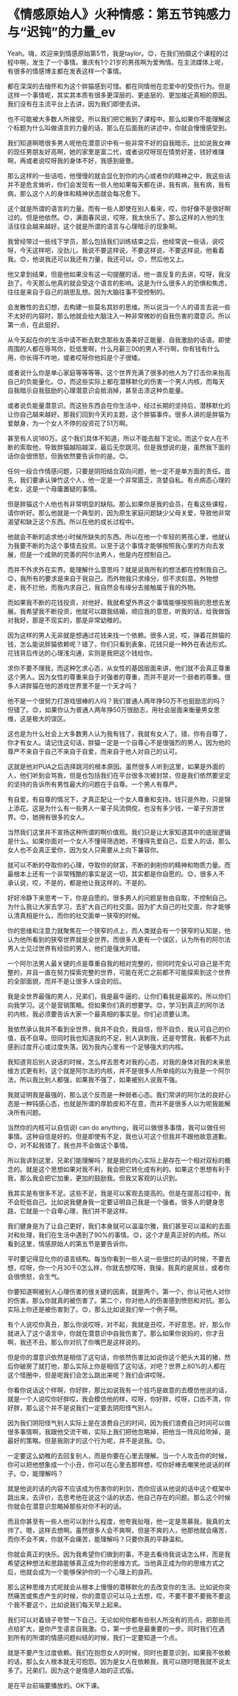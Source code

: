 # 《情感原始人》火种情感：第五节钝感力与“迟钝”的力量_ev

Yeah。嗨，欢迎来到情感原始第5节，我是taylor。😊，在我们拍摄这个课程的过程中啊，发生了一个事情。重庆有1个21岁的男孩啊为爱殉情。在主流媒体上呢，有很多的情感博主都在发表这样一个事情。

都在深深的去缅怀和为这个胖猫感到可惜。都在同情他在恋爱中的受伤行为。但是这样一个事情呢，其实其本质有很多更深层的、更底层的、更加接近真相的原因。我们没有在主流平台上去讲，因为我们即使去讲。

也不可能被大多数人所接受。所以我们把它搬到了课程中。那么如果你不能理解这个标题为什么叫做语言的力量的话，那么在后面我的讲述中，你就会慢慢感受到。

我们知道啊嗯很多男人呢他在潜意识中有一些非常不好的自我暗示。比如说我女神的现任男朋友好高啊，她的家里是富二代，或者说哎呀现在情势好差，钱好难赚啊，再或者说哎呀我的身体不好，我感到疲惫。

那么这样的一些话哈，他慢慢的就会显化到你的内心或者你的精神之中，我这些话并不是危言耸听，你们会发现有一些人他如果每天都在讲，我有病，我有病，我有病，那么这个人的身体和精神状态就会每况愈下。

这个就是所谓的语言的力量。而有一些人即使在别人看来，哎，你好像不是很好啊过的。但是他依然。😊，满面春风说，哎呀，我太快乐了。那么这样的人他的生活往往会越来越好。这个就是所谓的语言与心理暗示的现象啊。

我曾经带过一些线下学员，那么包括我们训练结束之后，他经常说一些话，说哎呀，今天这样吧，没劲儿，我说不要这样说，不要这样说，不要这样说，他看着我。😊，他说我还可以我还有力量，我还可以。😊，然后他又上。

他又拿到结果，但是他如果没有这一句提醒的话，他一直反复的去讲，哎呀，我没劲了。今天那么他真的就会受这个语言的影响。这是为什么很多人的恐惧和焦虑，往往是来自于自己的胡思乱想。因为大脑往事不受控制的。

会发散性的去幻想，去构建一些莫名其妙的思维。所以说当一个人的语言去说一些不太好的内容时，那么他就会给大脑注入一种非常微妙的自我伤害的潜意识。所以第一点，在此挺好。

从今天起在你的生活中请不断去默念那些友善美好正能量、自我激励的话语。即使周围的人都在辱骂你，贬低里啊，什么月薪三00的男人不行啊，你有钱有什么用，你长得不咋地，或者哎呀你他妈是个子很矮。

或者说什么你是单心家庭等等等等。这个世界充满了很多的他人为了打击你来抬高自己的负能量化。😊，而这些实际上都在潜移默化的伤害一个男人内核，而每天自我暗示自我鼓励的心理潜意识会抵消掉，甚至击溃这种负能量。

或者说负能量潜意识。而这些东西会在你生活中，经过长期的坚持后，潜移默化的让你自己越来越好。那我们回到今天的主题，这个胖猫事件。很多人讲的是胖猫为爱献身，为一个女人不停的投资花了51万啊。

甚至有人说180万。这个我们具体不知道，所以不能去敲下定论。而这个女人在不断的索取他，导致胖猫越陷越深，最后无奈跳河。但是我想说的是，虽然我下面的话你会很愤怒，但我依然要告诉你的是。😊。

任何一段合作情感问题，只要是阴阳结合双向问题，他一定不是单方面的责任。首先，我们要承认弹竹这个人，他一定是一个非常匮乏，贪婪自私。有点病态心理的老女，这是一个毋庸置疑的事情。

但是胖猫这个人他也有非常明显的缺陷。那么如果你是我的会员，在看这些课程，请你听好。那么他就是一个典型的，因为原生家庭问题缺少父母关爱，导致他非常渴望和缺乏这个东西。所以在他的成长过程中。

他就会不断的追求他小时候所缺失的东西。所以在他一个年轻的男孩心里，他就认为我要不断的为这个事情去投资。以至于这个事情才能够按照我心里的方向去发展，但是一个成熟的完善的阿尔法男人，他是内在控制自己。

而并不外求外在实界。能理解什么意思吗？就是说我所有的想法都在控制我自己。😊，我所有的要求是来自于我自己，而外物我只求缘分，但不求刻意。外物想走，我不拦他，而我内求自己，我自然会有缘分去接触属于我的外物。

而如果我不断的花钱投资，对他好，我就希望外界这个事情能够按照我的思想去发展。我希望我不断投资，他就可以跟我结婚，顺应我的意思，听我的话，给我做饭对我好，那是不现实的，那是非常幼稚的。

因为这样的男人无非就是想通过花钱来找一个依赖。很多人说，哎，弹着花胖猫的钱，怎么能说胖猫依赖呢？错了，你们只看到表象，花钱只是一种外在表达形式。花钱背后传达的心理浅沟通，实则是我把这个钱给你。

求你不要不理我，而这种乞求心态，从女性的基因层面来讲，他们就不会真正尊重这个男人。因为女性的尊重来自于对强者的尊重，而并不是对一个弱者的尊重。很多人讲胖猫在他的游戏世界里不是一个天才吗？

他不是一个很努力打游戏很棒的人吗？我们普通人两年挣50万不也挺励志的吗？但错了。😊，如果你认为普通人两年挣50万很励志，用社会层面来衡量男女思维，这是极大的误区。

这也是为什么社会上大多数男人认为我有钱了，我就有女人了。错，你有自尊了，你才有女人。请记住这句话，胖猫一定是一个自尊心不是很强烈的男人。因为他的尊严不来自于自己不来自于自爱，而来自于他人对自己的认可。

这就是他对PUA之后选择跳河的根本原因。虽然很多人听到这里，如果是外面的人，他们听到会骂我，但是也包括我们在平台很多次被封禁，但是我们依然要坚定的坚持的告诉所有男性最大的问题在于自尊。一个男人有尊严。

有自爱，有自尊的情况下，才真正配让一个女人尊重和支持。钱只是外物，只是锦上添花。这是为什么有一些男人一辈子风流倜傥，也没有多少钱，一辈子穷游世界。😊，她拥有很多的女人。

当然我们这里并不宣扬这种所谓的啊价值观。我们只是让大家知道其中的底层逻辑是什么。如果你面对一个女人不懂得筛选她，不懂得先爱自己，后爱人的话，那么女人也不会真正爱你，因为女人只需要从上向下兼容你。

就可以不断的夺取你的心理，夺取你的财富，不断的剥削你的精神和物质力量。而最根本上还有一个非常残酷的事实是这一切，其实都是你自愿的。😊，很多人不承认说，哎，不是的，都是他让我这样的。不是的。

好好冷静下来思考一下，你是自愿的。很多男人的问题是咎由自取，不控制自己。为什么我让大家去学习，去扩大自己的社交面。因为扩大自己的社交面，你才能够认清真相是什么，而你的社交面单一狭窄的时候。

你的思维和注意力就聚焦在一个狭窄的点上，而人类就会有一个狭窄的认知是，他认为他所看到的狭窄世界就是全世界。而很多人更有一个误区，认为所有的阿尔法男人士见过世界有经验的男人，他们是强大的错。

一个阿尔法男人最关键的点是尊重自我的相对完整的，但同时完全认可自己是不完整的，并且一直在努力探索完整的世界，可能在死亡之前都不可能探索到这个世界的全部面貌，而并不是让很多人误会的后。

我是全世界最强的男人，兄弟们，我是最牛逼的，让你们看我是最屌的。所以你们向我学习。这个是营销策略。但如果你们真的想要学。😊，学习到真正的阿尔法的内核，我必须要告诉大家一个最真相的事实是。你们必须要认清。

我依然承认我并不看到全世界，我并不自负，我自信，但不自负，我认可自己的价值，我不自卑。但同时我也知道我的不足，别人讽刺我，还是夸赞我，我都不为此感到过度开心或过度失落。因为我内心里有一个足够强大的内核。

我知道背后别人说话的时候，怎么样去思考对我的心态，对我的身体对我的未来思维方式更有利，这个就是阿尔法的内核，并不是很多人所单纯的以为我是一个阿尔法，所以我比别人都强，如果我不强了，如果被别人说我不强。

我就证明我是最强的，那么这个反而是一种弱者心态。我们常讲的阿尔法的良好心态是一种钝感心态，也就是所谓的厚脸皮和不在意，而并不是很多人以为呢我能解决所有问题。

当然你的内核可以自信说I can do anything，我可以做很多事情，我可以做任何事情。这种自信是好的。但是即使有不足，我也认可这个但我并不跟他故意道歉。😊，对不起我错了，我也并不会做这个事情。

所以我讲到这里，兄弟们能理解吗？就是我的内心实际上是存在一个相对双标的概念的。就是这个思想如果对我不利，我会把它转化成有利的。如果这个思想有利于我，那么我会把它加重，更加的鼓励我。但我又客观的认识到。

我其实是有很多不足。这些不足，我是可以客观去提高的。但是在提高过程中，我不会贬低自己。比如说我健身我一定要证明自己我是一个强者。很多人的健身思路，它就是一个自卑心理，我们并不是这样。

我们健身是为了让自己更好，我们本身就可以温温尔雅，我们甚至可以温和的去面对和处理，我们在生活中遇到了90%的事情。😊，这个才是真正好的内核。所以看到这里，情感原始人的第五节是要告诉你。

平时要记得显化你的语言结构。每当你看到一些人说一些很烂的话的时候，不要去想，哎呀，你一个月30千0怎么样，你就去想哎呀，我操，我真的是屌丝，或者你会很愤怒，会生气。

你要知道啊被别人心理伤害的很关键的因素，就是两个。第一个，你认可他人对你的伤害。那么你就真的被伤害了。第二个，你对他人的伤害感到愤怒和对抗。那么实际上你还是被伤害到了。😊，那么比如说我们举一个例子啊。

有个人说哎你真丑，那么你说哎呀，对不起，我就是丑哎，不好意思。好，那么你就进入了这个语言中，你就在潜意识中自我伤害了。那么如果你说妈的，你才丑啊，我还不丑。那么你对抗了你嘴巴是这样说的。

但是你的潜意识依然是相信了这句话，你依然伤害比如说你这个肥头大耳的猪，然后你破房了就打他，那么实际上你是相信了这句话，对吧？世界上80%的人都在这个怪圈中，但是呢我们会怎么跳出来呢？我们会讲哎呀。

你看你说话这个样啊，你好胖，那比如说我有一个技巧是故意的去模仿他说的话，就是一个人说哎你好胖哎，我会模仿他的样，哎呀，你好胖，哎呀，口齿不清，你好胖，那么这个并不是说我们一定要去阴阳怪气别人。

因为我们阴阳怪气别人实际上是在浪费自己的时间，因为我们浪费自己时间可以做很多事情啊，我跟他交流干嘛，实际上我们把他忽略掉，把他当一阵风给吹掉，是最好的策略。但是我刚才的这个行为呢，并不是说我。😊。

一定要这么幼稚的去回复别人，而是你要在心里去理解。当一个人攻击你的时候，你可以把他想象成一个小丑，你可以在心里去那样想，哎你好棒去嘲笑他说话的样子。😊，能理解吗？

就是他说的话的内容不应该成为伤害你的利剑，而你应该从他说的话中这个框架中跳出来，去评价，去思考他在说这个话的状态，他自己存在的问题。那么这个时候你就会在潜意识忽略掉那些对你不利的话。

而且你甚至有一些人他可以到什么程度，他夸我扯哦，他一定是羡慕我，我真的太帅了。嗯，这样去想啊。虽然很多人会不爽啊，但是不爽的人，他那他就会痛苦，而你不会不爽，你就不会痛苦，能理解吗？只要你真的平静温和。

你就会真正的快乐。因为我希望你们做到的事，不是去看待我说话怎么样，而是我希望这种想法和思路能够真正成为你的思维方式。当他真正成为你的思维方式之后，他就会成为一个能够保护你的一个心理上的良药。

那么这种思维方式呢就会从根本上慢慢的潜移默化的去改变你的生活。比如说你突然痛苦或焦虑产生的时候，你的潜意识可以马上去想，哎，不要不要不要我不要这个我不要这个，比如说我们每天早上起来。

我们可以对着镜子夸赞一下自己，无论如何你都有些别人所没有的亮点，把那些亮点给扩大，是你产生语言自我激。😊，第一步也是最重要的一步。同时我们在遇到所有的所谓的情感问题纠结的时候，我们一定要知道一个点。

就是不要产生过度依赖。我们在抱怨女人的时候，同时也要意识到，如果我不依赖的话，那么女人根本就无可抱怨。因为是女人在依赖我，我可以随时嗯我就不说太多了。兄弟们，因为这个是情感人始的正式版。

是在平台前端要播放的。OK下课。